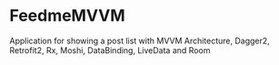 # FeedmeMVVM
Application for showing a post list with MVVM Architecture, Dagger2, Retrofit2, Rx, Moshi, DataBinding, LiveData and Room
